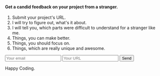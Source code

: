#### Get a candid feedback on your project from a stranger.

1. Submit your project's URL.
2. I will try to figure out, what's it about.
3. I will tell you, which parts were difficult to understand for a stranger like me.
4. Things, you can make better.
5. Things, you should focus on.
6. Things, which are really unique and awesome.

<form action="https://formspree.io/rajatsing5054@gmail.com" method="POST">
 <input type="email" name="email" placeholder="Your email">
    <input type="text" name="message" placeholder="Your URL">
  <button type="submit">Send</button>
</form>

Happy Coding.
